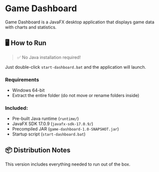 # Game Dashboard

Game Dashboard is a JavaFX desktop application that displays game data with charts and statistics.

## 🖥 How to Run

> ✅ No Java installation required!

Just double-click `start-dashboard.bat` and the application will launch.

### Requirements

- Windows 64-bit
- Extract the entire folder (do not move or rename folders inside)

### Included:

- Pre-built Java runtime (`runtime/`)
- JavaFX SDK 17.0.9 (`javafx-sdk-17.0.9/`)
- Precompiled JAR (`game-dashboard-1.0-SNAPSHOT.jar`)
- Startup script (`start-dashboard.bat`)

## 📦 Distribution Notes

This version includes everything needed to run out of the box.
